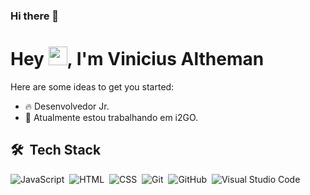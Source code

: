 ### Hi there 👋

<h1 align="left">Hey <img src="https://raw.githubusercontent.com/kaueMarques/kaueMarques/master/hi.gif" height="30px">, I'm Vinicius Altheman</h1>


Here are some ideas to get you started:
- 🔥 Desenvolvedor Jr.
- 🔭 Atualmente estou trabalhando em i2GO.

## 🛠 &nbsp;Tech Stack
![JavaScript](https://img.shields.io/badge/-JavaScript-05122A?style=flat&logo=javascript)&nbsp;
![HTML](https://img.shields.io/badge/-HTML-05122A?style=flat&logo=HTML5)&nbsp;
![CSS](https://img.shields.io/badge/-CSS-05122A?style=flat&logo=CSS3&logoColor=1572B6)&nbsp;
![Git](https://img.shields.io/badge/-Git-05122A?style=flat&logo=git)&nbsp;
![GitHub](https://img.shields.io/badge/-GitHub-05122A?style=flat&logo=github)&nbsp;
![Visual Studio Code](https://img.shields.io/badge/-Visual%20Studio%20Code-05122A?style=flat&logo=visual-studio-code&logoColor=007ACC)&nbsp;
